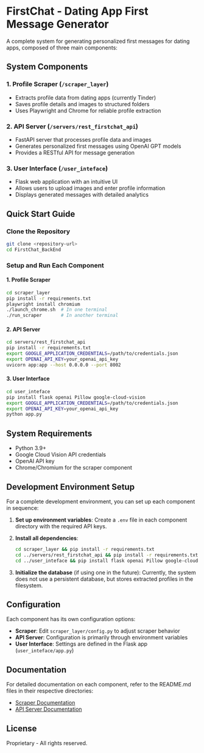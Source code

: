 # FirstChat - Dating App First Message Generator

A complete system for generating personalized first messages for dating apps, composed of three main components:

## System Components

### 1. Profile Scraper (`/scraper_layer`)
- Extracts profile data from dating apps (currently Tinder)
- Saves profile details and images to structured folders
- Uses Playwright and Chrome for reliable profile extraction

### 2. API Server (`/servers/rest_firstchat_api`)
- FastAPI server that processes profile data and images
- Generates personalized first messages using OpenAI GPT models
- Provides a RESTful API for message generation

### 3. User Interface (`/user_inteface`)
- Flask web application with an intuitive UI
- Allows users to upload images and enter profile information
- Displays generated messages with detailed analytics

## Quick Start Guide

### Clone the Repository
```bash
git clone <repository-url>
cd FirstChat_BackEnd
```

### Setup and Run Each Component

#### 1. Profile Scraper
```bash
cd scraper_layer
pip install -r requirements.txt
playwright install chromium
./launch_chrome.sh  # In one terminal
./run_scraper       # In another terminal
```

#### 2. API Server
```bash
cd servers/rest_firstchat_api
pip install -r requirements.txt
export GOOGLE_APPLICATION_CREDENTIALS=/path/to/credentials.json
export OPENAI_API_KEY=your_openai_api_key
uvicorn app:app --host 0.0.0.0 --port 8002
```

#### 3. User Interface
```bash
cd user_inteface
pip install flask openai Pillow google-cloud-vision
export GOOGLE_APPLICATION_CREDENTIALS=/path/to/credentials.json
export OPENAI_API_KEY=your_openai_api_key
python app.py
```

## System Requirements

- Python 3.9+
- Google Cloud Vision API credentials
- OpenAI API key
- Chrome/Chromium for the scraper component

## Development Environment Setup

For a complete development environment, you can set up each component in sequence:

1. **Set up environment variables**:
   Create a `.env` file in each component directory with the required API keys.

2. **Install all dependencies**:
   ```bash
   cd scraper_layer && pip install -r requirements.txt
   cd ../servers/rest_firstchat_api && pip install -r requirements.txt
   cd ../user_inteface && pip install flask openai Pillow google-cloud-vision
   ```

3. **Initialize the database** (if using one in the future):
   Currently, the system does not use a persistent database, but stores extracted profiles in the filesystem.

## Configuration

Each component has its own configuration options:

- **Scraper**: Edit `scraper_layer/config.py` to adjust scraper behavior
- **API Server**: Configuration is primarily through environment variables 
- **User Interface**: Settings are defined in the Flask app (`user_inteface/app.py`)

## Documentation

For detailed documentation on each component, refer to the README.md files in their respective directories:

- [Scraper Documentation](scraper_layer/README.md)
- [API Server Documentation](servers/rest_firstchat_api/README.md)

## License

Proprietary - All rights reserved.